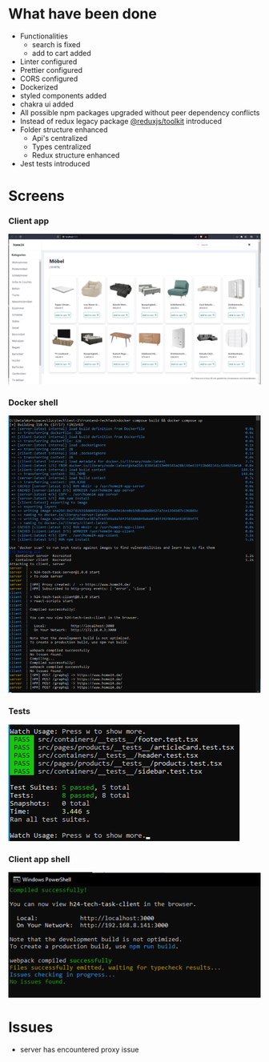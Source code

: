 # What have been done

- Functionalities
    - search is fixed
    - add to cart added
- Linter configured
- Prettier configured
- CORS configured
- Dockerized 
- styled components added
- chakra ui added
- All possible npm packages upgraded without peer dependency conflicts
- Instead of redux legacy package [@reduxjs/toolkit](https://redux-toolkit.js.org/) introduced
- Folder structure enhanced
    - Api's centralized
    - Types centralized
    - Redux structure enhanced
- Jest tests introduced

# Screens

### Client app

![Client app](/screens/client_app_snapshot.png?raw=true "Client app")


### Docker shell


![Docker shell](/screens/docker.png?raw=true "Docker shell")


### Tests

![Tests shell](/screens/tests.png?raw=true "Tests shell")


### Client app shell

![Client app shell](/screens/client_shell.png?raw=true "Client app shell")


# Issues
- server has encountered proxy issue